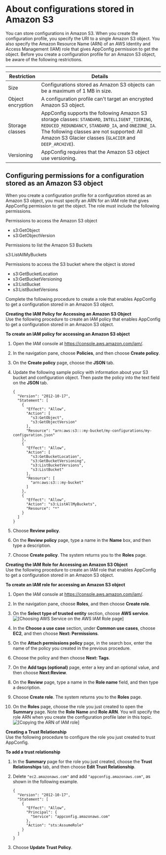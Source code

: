 # About configurations stored in Amazon S3<a name="appconfig-creating-configuration-and-profile-S3-source"></a>

You can store configurations in Amazon S3\. When you create the configuration profile, you specify the URI to a single Amazon S3 object\. You also specify the Amazon Resource Name \(ARN\) of an AWS Identity and Access Management \(IAM\) role that gives AppConfig permission to get the object\. Before you create a configuration profile for an Amazon S3 object, be aware of the following restrictions\.


****  

| Restriction | Details | 
| --- | --- | 
|  Size  |  Configurations stored as Amazon S3 objects can be a maximum of 1 MB in size\.  | 
|  Object encryption  |  A configuration profile can't target an encrypted Amazon S3 object\.  | 
|  Storage classes  |  AppConfig supports the following Amazon S3 storage classes: `STANDARD`, `INTELLIGENT_TIERING`, `REDUCED_REDUNDANCY`, `STANDARD_IA`, and `ONEZONE_IA`\. The following classes are not supported: All Amazon S3 Glacier classes \(`GLACIER` and `DEEP_ARCHIVE`\)\.  | 
|  Versioning  |  AppConfig requires that the Amazon S3 object use versioning\.  | 

## Configuring permissions for a configuration stored as an Amazon S3 object<a name="appconfig-creating-configuration-and-profile-S3-source-permissions"></a>

When you create a configuration profile for a configuration stored as an Amazon S3 object, you must specify an ARN for an IAM role that gives AppConfig permission to get the object\. The role must include the following permissions\.

Permissions to access the Amazon S3 object
+ s3:GetObject
+ s3:GetObjectVersion

Permissions to list the Amazon S3 Buckets

s3:ListAllMyBuckets

Permissions to access the S3 bucket where the object is stored
+ s3:GetBucketLocation
+ s3:GetBucketVersioning
+ s3:ListBucket
+ s3:ListBucketVersions

Complete the following procedure to create a role that enables AppConfig to get a configuration stored in an Amazon S3 object\.

**Creating the IAM Policy for Accessing an Amazon S3 Object**  
Use the following procedure to create an IAM policy that enables AppConfig to get a configuration stored in an Amazon S3 object\.

**To create an IAM policy for accessing an Amazon S3 object**

1. Open the IAM console at [https://console\.aws\.amazon\.com/iam/](https://console.aws.amazon.com/iam/)\.

1. In the navigation pane, choose **Policies**, and then choose **Create policy**\.

1. On the **Create policy** page, choose the **JSON** tab\.

1. Update the following sample policy with information about your S3 bucket and configuration object\. Then paste the policy into the text field on the **JSON** tab\. 

   ```
   {
     "Version": "2012-10-17",
     "Statement": [
       {
         "Effect": "Allow",
         "Action": [
           "s3:GetObject",
           "s3:GetObjectVersion"
         ],
         "Resource": "arn:aws:s3:::my-bucket/my-configurations/my-configuration.json"
       },
       {
         "Effect": "Allow",
         "Action": [
           "s3:GetBucketLocation",
           "s3:GetBucketVersioning",
           "s3:ListBucketVersions",
           "s3:ListBucket"
         ],
         "Resource": [
           "arn:aws:s3:::my-bucket"
         ]
       },
       {
         "Effect": "Allow",
         "Action": "s3:ListAllMyBuckets",
         "Resource": "*"
       } 
     ]
   }
   ```

1. Choose **Review policy**\.

1. On the **Review policy** page, type a name in the **Name** box, and then type a description\.

1. Choose **Create policy**\. The system returns you to the **Roles** page\.

**Creating the IAM Role for Accessing an Amazon S3 Object**  
Use the following procedure to create an IAM role that enables AppConfig to get a configuration stored in an Amazon S3 object\.

**To create an IAM role for accessing an Amazon S3 object**

1. Open the IAM console at [https://console\.aws\.amazon\.com/iam/](https://console.aws.amazon.com/iam/)\.

1. In the navigation pane, choose **Roles**, and then choose **Create role**\.

1. On the **Select type of trusted entity** section, choose **AWS service**\.  
![\[Choosing AWS Service on the AWS IAM Role page\]](http://docs.aws.amazon.com/systems-manager/latest/userguide/images/appconfig-s3-role-1.png)

1. In the **Choose a use case** section, under **Common use cases**, choose **EC2**, and then choose **Next: Permissions**\.

1. On the **Attach permissions policy** page, in the search box, enter the name of the policy you created in the previous procedure\. 

1. Choose the policy and then choose **Next: Tags**\.

1. On the **Add tags \(optional\)** page, enter a key and an optional value, and then choose **Next:Review**\.

1. On the **Review** page, type a name in the **Role name** field, and then type a description\.

1. Choose **Create role**\. The system returns you to the **Roles** page\.

1. On the **Roles** page, choose the role you just created to open the **Summary** page\. Note the **Role Name** and **Role ARN**\. You will specify the role ARN when you create the configuration profile later in this topic\.  
![\[Copying the ARN of IAM role\]](http://docs.aws.amazon.com/systems-manager/latest/userguide/images/appconfig-s3-role-2.png)

**Creating a Trust Relationship**  
Use the following procedure to configure the role you just created to trust AppConfig\.

**To add a trust relationship**

1. In the **Summary** page for the role you just created, choose the **Trust Relationships** tab, and then choose **Edit Trust Relationship**\.

1. Delete `"ec2.amazonaws.com"` and add `"appconfig.amazonaws.com"`, as shown in the following example\.

   ```
   {
     "Version": "2012-10-17",
     "Statement": [
       {
         "Effect": "Allow",
         "Principal": {
           "Service": "appconfig.amazonaws.com"
         },
         "Action": "sts:AssumeRole"
       }
     ]
   }
   ```

1. Choose **Update Trust Policy**\.